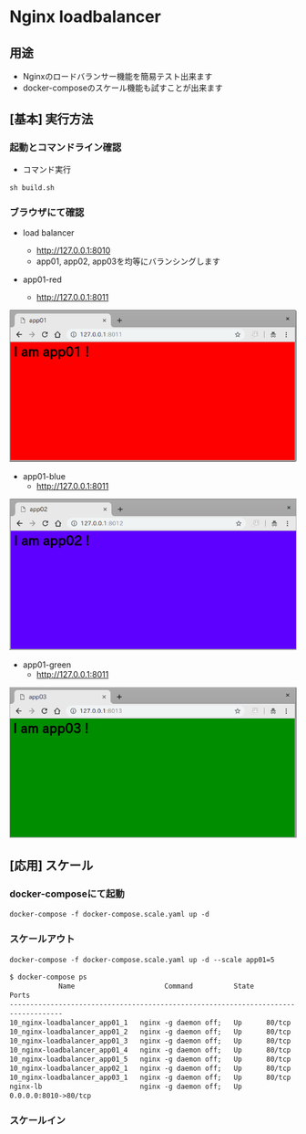 # Nginx loadbalancer

## 用途

+ Nginxのロードバランサー機能を簡易テスト出来ます
+ docker-composeのスケール機能も試すことが出来ます

## [基本] 実行方法

### 起動とコマンドライン確認

+ コマンド実行

```
sh build.sh
```

### ブラウザにて確認

+ load balancer
    + http://127.0.0.1:8010
    + app01, app02, app03を均等にバランシングします

+ app01-red
    + http://127.0.0.1:8011

![](./images/app01-red.png)

+ app01-blue
    + http://127.0.0.1:8011

![](./images/app02-blue.png)

+ app01-green
    + http://127.0.0.1:8011
    
![](./images/app03-green.png)

## [応用] スケール

### docker-composeにて起動

```
docker-compose -f docker-compose.scale.yaml up -d
```


### スケールアウト

```
docker-compose -f docker-compose.scale.yaml up -d --scale app01=5
```
```
$ docker-compose ps
            Name                      Command          State          Ports        
-----------------------------------------------------------------------------------
10_nginx-loadbalancer_app01_1   nginx -g daemon off;   Up      80/tcp              
10_nginx-loadbalancer_app01_2   nginx -g daemon off;   Up      80/tcp              
10_nginx-loadbalancer_app01_3   nginx -g daemon off;   Up      80/tcp              
10_nginx-loadbalancer_app01_4   nginx -g daemon off;   Up      80/tcp              
10_nginx-loadbalancer_app01_5   nginx -g daemon off;   Up      80/tcp              
10_nginx-loadbalancer_app02_1   nginx -g daemon off;   Up      80/tcp              
10_nginx-loadbalancer_app03_1   nginx -g daemon off;   Up      80/tcp              
nginx-lb                        nginx -g daemon off;   Up      0.0.0.0:8010->80/tcp
```


### スケールイン

